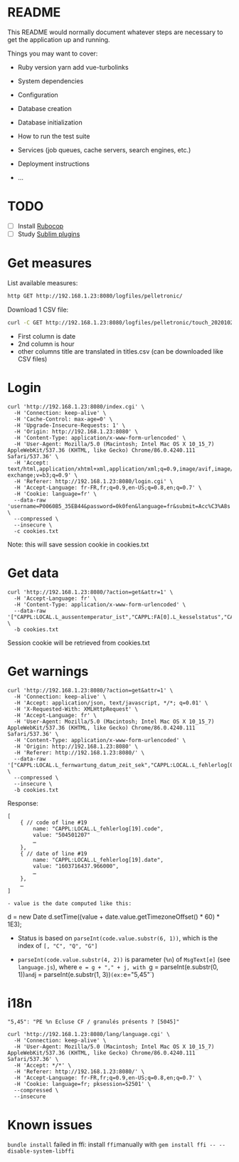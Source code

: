 # README

This README would normally document whatever steps are necessary to get the
application up and running.

Things you may want to cover:

* Ruby version
  yarn add vue-turbolinks
* System dependencies

* Configuration

* Database creation

* Database initialization

* How to run the test suite

* Services (job queues, cache servers, search engines, etc.)

* Deployment instructions

* ...

# TODO

- [ ] Install [Rubocop](https://github.com/rubocop-hq/rubocop)
- [ ] Study [Sublim plugins](https://mattbrictson.com/sublime-text-3-recommendations)

# Get measures

List available measures:

```bash
http GET http://192.168.1.23:8080/logfiles/pelletronic/
```

Download 1 CSV file:

```bash
curl -C GET http://192.168.1.23:8080/logfiles/pelletronic/touch_20201027.csv
```

- First column is date
- 2nd column is hour
- other columns title are translated in titles.csv (can be downloaded like CSV files)


# Login

```
curl 'http://192.168.1.23:8080/index.cgi' \
  -H 'Connection: keep-alive' \
  -H 'Cache-Control: max-age=0' \
  -H 'Upgrade-Insecure-Requests: 1' \
  -H 'Origin: http://192.168.1.23:8080' \
  -H 'Content-Type: application/x-www-form-urlencoded' \
  -H 'User-Agent: Mozilla/5.0 (Macintosh; Intel Mac OS X 10_15_7) AppleWebKit/537.36 (KHTML, like Gecko) Chrome/86.0.4240.111 Safari/537.36' \
  -H 'Accept: text/html,application/xhtml+xml,application/xml;q=0.9,image/avif,image/webp,image/apng,*/*;q=0.8,application/signed-exchange;v=b3;q=0.9' \
  -H 'Referer: http://192.168.1.23:8080/login.cgi' \
  -H 'Accept-Language: fr-FR,fr;q=0.9,en-US;q=0.8,en;q=0.7' \
  -H 'Cookie: language=fr' \
  --data-raw 'username=P0060B5_35EB44&password=0k0fen&language=fr&submit=Acc%C3%A8s' \
  --compressed \
  --insecure \
  -c cookies.txt
```

Note: this will save session cookie in cookies.txt

# Get data

```
curl 'http://192.168.1.23:8080/?action=get&attr=1' \
  -H 'Accept-Language: fr' \
  -H 'Content-Type: application/x-www-form-urlencoded' \
  --data-raw '["CAPPL:LOCAL.L_aussentemperatur_ist","CAPPL:FA[0].L_kesselstatus","CAPPL:FA[0].L_kesseltemperatur","CAPPL:FA[0].L_kesseltemperatur_soll_anzeige","CAPPL:LOCAL.L_ke_brennerkontakt_1","CAPPL:LOCAL.L_weather_clouds","CAPPL:LOCAL.L_weather[0]","CAPPL:LOCAL.weather_config","CAPPL:LOCAL.L_fernwartung_datum_zeit_sek","CAPPL:LOCAL.L_zaehler_fehler"]' \
  -b cookies.txt
```

Session cookie will be retrieved from cookies.txt

# Get warnings

```
curl 'http://192.168.1.23:8080/?action=get&attr=1' \
  -H 'Connection: keep-alive' \
  -H 'Accept: application/json, text/javascript, */*; q=0.01' \
  -H 'X-Requested-With: XMLHttpRequest' \
  -H 'Accept-Language: fr' \
  -H 'User-Agent: Mozilla/5.0 (Macintosh; Intel Mac OS X 10_15_7) AppleWebKit/537.36 (KHTML, like Gecko) Chrome/86.0.4240.111 Safari/537.36' \
  -H 'Content-Type: application/x-www-form-urlencoded' \
  -H 'Origin: http://192.168.1.23:8080' \
  -H 'Referer: http://192.168.1.23:8080/' \
  --data-raw '["CAPPL:LOCAL.L_fernwartung_datum_zeit_sek","CAPPL:LOCAL.L_fehlerlog[0].code","CAPPL:LOCAL.L_fehlerlog[0].date","CAPPL:LOCAL.L_fehlerlog[1].code","CAPPL:LOCAL.L_fehlerlog[1].date","CAPPL:LOCAL.L_fehlerlog[2].code","CAPPL:LOCAL.L_fehlerlog[2].date","CAPPL:LOCAL.L_fehlerlog[3].code","CAPPL:LOCAL.L_fehlerlog[3].date","CAPPL:LOCAL.L_fehlerlog[4].code","CAPPL:LOCAL.L_fehlerlog[4].date","CAPPL:LOCAL.L_fehlerlog[5].code","CAPPL:LOCAL.L_fehlerlog[5].date","CAPPL:LOCAL.L_fehlerlog[6].code","CAPPL:LOCAL.L_fehlerlog[6].date","CAPPL:LOCAL.L_fehlerlog[7].code","CAPPL:LOCAL.L_fehlerlog[7].date","CAPPL:LOCAL.L_fehlerlog[8].code","CAPPL:LOCAL.L_fehlerlog[8].date","CAPPL:LOCAL.L_fehlerlog[9].code","CAPPL:LOCAL.L_fehlerlog[9].date","CAPPL:LOCAL.L_fehlerlog[10].code","CAPPL:LOCAL.L_fehlerlog[10].date","CAPPL:LOCAL.L_fehlerlog[11].code","CAPPL:LOCAL.L_fehlerlog[11].date","CAPPL:LOCAL.L_fehlerlog[12].code","CAPPL:LOCAL.L_fehlerlog[12].date","CAPPL:LOCAL.L_fehlerlog[13].code","CAPPL:LOCAL.L_fehlerlog[13].date","CAPPL:LOCAL.L_fehlerlog[14].code","CAPPL:LOCAL.L_fehlerlog[14].date","CAPPL:LOCAL.L_fehlerlog[15].code","CAPPL:LOCAL.L_fehlerlog[15].date","CAPPL:LOCAL.L_fehlerlog[16].code","CAPPL:LOCAL.L_fehlerlog[16].date","CAPPL:LOCAL.L_fehlerlog[17].code","CAPPL:LOCAL.L_fehlerlog[17].date","CAPPL:LOCAL.L_fehlerlog[18].code","CAPPL:LOCAL.L_fehlerlog[18].date","CAPPL:LOCAL.L_fehlerlog[19].code","CAPPL:LOCAL.L_fehlerlog[19].date","CAPPL:LOCAL.L_weather_clouds","CAPPL:LOCAL.L_weather[0]","CAPPL:LOCAL.weather_config","CAPPL:LOCAL.L_zaehler_fehler"]' \
  --compressed \
  --insecure \
  -b cookies.txt
```

Response:
```
[
	{ // code of line #19
		name: "CAPPL:LOCAL.L_fehlerlog[19].code",
		value: "504501207"
		…
	},
	{ // date of line #19
		name: "CAPPL:LOCAL.L_fehlerlog[19].date",
		value: "1603716437.966000",
		…
	},
	…
]

- value is the date computed like this:
```
d = new Date
d.setTime((value + date.value.getTimezoneOffset() * 60) * 1E3);

- Status is based on `parseInt(code.value.substr(6, 1))`, which is the index of `[, "C", "Q", "G"]`

- `parseInt(code.value.substr(4, 2))` is parameter (`%n`) of `MsgText[e]` (see `language.js`), where `e = g + "," + j, with `g = parseInt(e.substr(0, 1))` and `j = parseInt(e.substr(1, 3))` (ex: `e="5,45"`)

# i18n

```
"5,45": "PE %n Ecluse CF / granulés présents ? [5045]"
```

```
curl 'http://192.168.1.23:8080/lang/language.cgi' \
  -H 'Connection: keep-alive' \
  -H 'User-Agent: Mozilla/5.0 (Macintosh; Intel Mac OS X 10_15_7) AppleWebKit/537.36 (KHTML, like Gecko) Chrome/86.0.4240.111 Safari/537.36' \
  -H 'Accept: */*' \
  -H 'Referer: http://192.168.1.23:8080/' \
  -H 'Accept-Language: fr-FR,fr;q=0.9,en-US;q=0.8,en;q=0.7' \
  -H 'Cookie: language=fr; pksession=52501' \
  --compressed \
  --insecure
```


# Known issues

`bundle install` failed in ffi: install `ffi`manually with `gem install ffi -- --disable-system-libffi`
